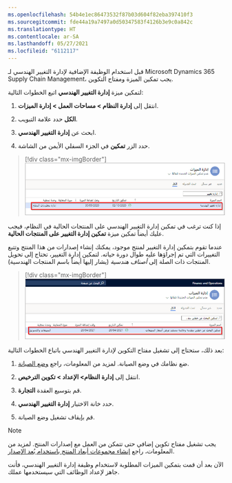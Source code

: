 ```yaml
---
ms.openlocfilehash: 54b4e1ec86473532f87b03d604f82eba397410f3
ms.sourcegitcommit: fde44a19a7497a0d50347583f4126b3e9c0a842c
ms.translationtype: HT
ms.contentlocale: ar-SA
ms.lasthandoff: 05/27/2021
ms.locfileid: "6112117"
---
```

قبل استخدام الوظيفة الإضافية لإدارة التغيير الهندسي لـ Microsoft Dynamics 365 Supply Chain Management، يجب تمكين الميزة ومفتاح التكوين.

لتمكين ميزة **إدارة التغيير الهندسي** اتبع الخطوات التالية:

1. انتقل إلى **إدارة النظام > مساحات العمل > إدارة الميزات**.

1. حدد علامة التبويب **‎الكل**.

1. ابحث عن **إدارة التغيير الهندسي**.

1. حدد الزر **تمكين** في الجزء السفلي الأيمن من الشاشة.

> [!div class="mx-imgBorder"]
> [![لقطة شاشة لصفحة إدارة الميزات مع "مهندس" في مربع البحث وتم تمييز ميزة "إدارة التغيير الهندسي".](../media/engineering-feature-management.png)](../media/engineering-feature-management.png#lightbox)

إذا كنت ترغب في تمكين إدارة التغيير الهندسي على المنتجات الحالية في النظام، فيجب عليك أيضاً تمكين ميزة **تمكين إدارة التغيير على المنتجات الحالية**.

عندما تقوم بتمكين إدارة التغيير لمنتج موجود، يمكنك إنشاء إصدارات من هذا المنتج وتتبع التغييرات التي تم إجراؤها عليه طوال دورة حياته. لتمكين إدارة التغيير، تحتاج إلى تحويل المنتجات ذات الصلة إلى *أصناف هندسية* (يشار إليها أيضاً باسم المنتجات الهندسية).

> [!div class="mx-imgBorder"]
> [![لقطة شاشة لصفحة إدارة الميزات مع "تمكين إدارة التغيير على المنتجات الحالية" في الفلتر ومع إبراز الميزة.](../media/existing-products-feature.png)](../media/existing-products-feature.png#lightbox)

بعد ذلك، ستحتاج إلى تشغيل مفتاح التكوين لإدارة التغيير الهندسي باتباع الخطوات التالية:

1. ضع نظامك في وضع الصيانة. لمزيد من المعلومات، راجع [وضع الصيانة](/dynamics365/fin-ops-core/dev-itpro/sysadmin/maintenance-mode/?azure-portal=true).

1. انتقل إلى **إدارة النظام> الإعداد > تكوين الترخيص**.

1. قم بتوسيع العقدة **التجارة**.

1. حدد خانة الاختيار **إدارة التغيير الهندسي**.

1. قم بإيقاف تشغيل وضع الصيانة.

> [!NOTE]
> يجب تشغيل مفتاح تكوين إضافي حتى تتمكن من العمل مع إصدارات المنتج. لمزيد من المعلومات، راجع [إنشاء مجموعات أبعاد المنتج باستخدام بُعد الإصدار](/learn/modules/set-up-versioned-products-engineering-change-management/5-dimension-groups/?azure-portal=true).

الآن بعد أن قمت بتمكين الميزات المطلوبة لاستخدام وظيفة إدارة التغيير الهندسي، فأنت جاهز لإعداد الوظائف التي سيستخدمها عملك.
